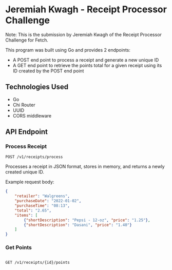 # Jeremiah Kwagh - Receipt Processor Challenge

Note: This is the submission by Jeremiah Kwagh of the Receipt Processor Challenge for Fetch.

This program was built using Go and provides 2 endpoints:
- A POST end point to process a receipt and generate a new unique ID
- A GET end point to retrieve the points total for a given receipt using its ID created by the POST end point

## Technologies Used
- Go
- Chi Router
- UUID
- CORS middleware

## API Endpoint

### Process Receipt
```
POST /v1/receipts/process
```
Processes a receipt in JSON format, stores in memory, and returns a newly created unique ID.

Example request body:
```json
{
    "retailer": "Walgreens",
    "purchaseDate": "2022-01-02",
    "purchaseTime": "08:13",
    "total": "2.65",
    "items": [
        {"shortDescription": "Pepsi - 12-oz", "price": "1.25"},
        {"shortDescription": "Dasani", "price": "1.40"}
    ]
}
```

### Get Points
```

GET /v1/receipts/{id}/points

